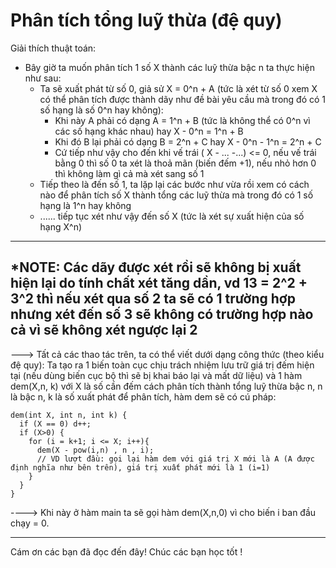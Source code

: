 # Phân tích tổng luỹ thừa (đệ quy)
Giải thích thuật toán:
  * Bây giờ ta muốn phân tích 1 số X thành các luỹ thừa bậc n ta thực hiện như sau:
    - Ta sẽ xuất phát từ số 0, giả sử X = 0^n + A (tức là xét từ số 0 xem X có thể phân tích được thành dãy như đề bài yêu cầu mà trong đó có 1 số hạng là       số 0^n hay không):
       + Khi này A phải có dạng A = 1^n + B (tức là không thể có 0^n vì các số hạng khác nhau) hay X - 0^n = 1^n + B
       + Khi đó B lại phải có dạng B = 2^n + C hay X - 0^n - 1^n = 2^n + C
       + Cứ tiếp như vậy cho đến khi vế trái ( X - ... -...) <= 0, nếu vế trái bằng 0 thì số 0 ta xét là thoả mãn (biến đếm +1), nếu nhỏ hơn 0 thì không             làm gì cả mà xét sang số 1
    - Tiếp theo là đến số 1, ta lặp lại các bước như vừa rồi xem có cách nào để phân tích số X thành tổng các luỹ thừa mà trong đó có 1 số hạng là 1^n hay       không
    - ...... tiếp tục xét như vậy đến số X (tức là xét sự xuất hiện của số hạng X^n)
-------------------
*NOTE: Các dãy được xét rồi sẽ không bị xuất hiện lại do tính chất xét tăng dần, vd 13 = 2^2 + 3^2 thì nếu xét qua số 2 ta sẽ có 1 trường hợp nhưng xét     đến số 3 sẽ không có trường hợp nào cả vì sẽ không xét ngược lại 2
-------------------
  ---> Tất cả các thao tác trên, ta có thể viết dưới dạng công thức (theo kiểu đệ quy):
    Ta tạo ra 1 biến toàn cục chịu trách nhiệm lưu trữ giá trị đếm hiện tại (nếu dùng biến cục bộ thì sẽ bị khai báo lại và mất dữ liệu) và 1 hàm dem(X,n, k) với X là số cần đếm cách phân tích thành tổng luỹ thừa bậc n, n là bậc n, k là số xuất phát để phân tích, hàm dem sẽ có cú pháp:
    
    dem(int X, int n, int k) {
      if (X == 0) d++;
      if (X>0) {
        for (i = k+1; i <= X; i++){
          dem(X - pow(i,n) , n , i);
          // VD lượt đầu: gọi lại hàm dem với giá trị X mới là A (A được định nghĩa như bên trên), giá trị xuất phát mới là 1 (i=1)
        } 
      }
    }
    
   ----> Khi này ở hàm main ta sẽ gọi hàm dem(X,n,0) vì cho biến i ban đầu chạy = 0.
   
_____________
Cám ơn các bạn đã đọc đến đây! Chúc các bạn học tốt !
